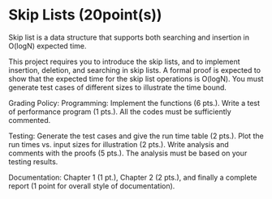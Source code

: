 
Skip Lists (20point(s))
=====

Skip list is a data structure that supports both searching and insertion in O(logN) expected time.

This project requires you to introduce the skip lists, and to implement insertion, deletion, and searching in skip lists. A formal proof is expected to show that the expected time for the skip list operations is O(logN). You must generate test cases of different sizes to illustrate the time bound.




Grading Policy:
Programming: Implement the functions (6 pts.). Write a test of performance program (1 pts.). All the codes must be sufficiently commented.

Testing: Generate the test cases and give the run time table (2 pts.). Plot the run times vs. input sizes for illustration (2 pts.). Write analysis and comments with the proofs (5 pts.). The analysis must be based on your testing results.

Documentation: Chapter 1 (1 pt.), Chapter 2 (2 pts.), and finally a complete report (1 point for overall style of documentation).
